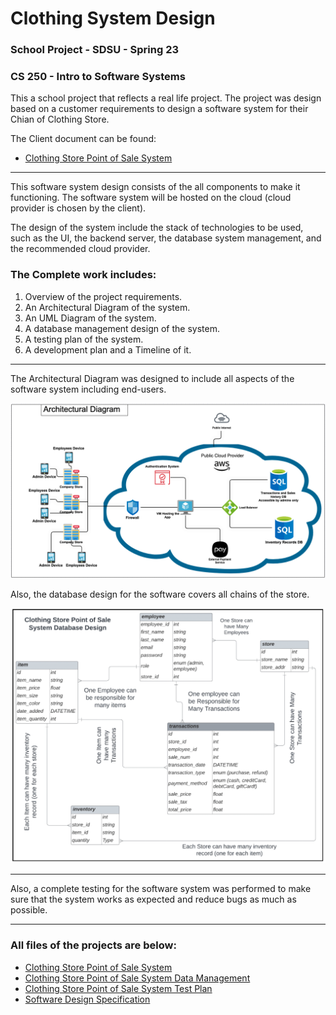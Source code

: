 # Clothing System Design

### School Project - SDSU - Spring 23 
### CS 250 - Intro to Software Systems

This a school project that reflects a real life project. 
The project was design based on a customer requirements to design a software system for their Chian of Clothing Store.

The Client document can be found:
- [Clothing Store Point of Sale System]()
-----

 This software system design consists of the all components to make it functioning. The software system will be hosted on the cloud (cloud provider is chosen by the client). 

 The design of the system include the stack of technologies to be used, such as the UI, the backend server, the database system management, and the recommended cloud provider. 


### The Complete work includes:
1. Overview of the project requirements.
2. An Architectural Diagram of the system.
3. An UML Diagram of the system.
4. A database management design of the system.
5. A testing plan of the system.
6. A development plan and a Timeline of it.

---
The Architectural Diagram was designed to include all aspects of the software system including end-users.

<!-- Include image link-->
![](https://github.com/AlanShami/system_design_of_clothing_store/blob/main/Architectural%20Diagram.png) 



Also, the database design for the software covers all chains of the store. 

<!-- Incude database image -->
![](https://github.com/AlanShami/system_design_of_clothing_store/blob/main/Final%20Database%20design.png)

---
Also, a complete testing for the software system was performed to make sure that the system works as expected and reduce bugs as much as possible.

---

### All files of the projects are below:
* [Clothing Store Point of Sale System](https://github.com/AlanShami/system_design_of_clothing_store/blob/main/Clothing%20Store%20Point%20of%20Sale%20System.pdf)
* [Clothing Store Point of Sale System Data Management](https://github.com/AlanShami/system_design_of_clothing_store/blob/main/Data%20Management%20.pdf)
* [Clothing Store Point of Sale System Test Plan](https://github.com/AlanShami/system_design_of_clothing_store/blob/main/Test%20Plan.pdf)
* [Software Design Specification](https://github.com/AlanShami/system_design_of_clothing_store/blob/main/Software%20Design%20Specification.pdf)
